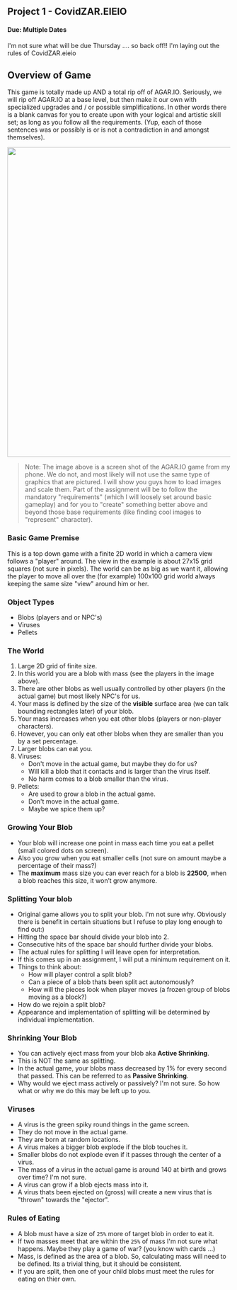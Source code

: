 ## Project 1 - CovidZAR.EIEIO
#### Due: Multiple Dates

I'm not sure what will be due Thursday .... so back off!! I'm laying out the rules of CovidZAR.eieio

## Overview of Game

This game is totally made up AND a total rip off of AGAR.IO. Seriously, we will rip off AGAR.IO at a base level, but then make it our own with specialized upgrades and / or possible simplifications. In other words there is a blank canvas for you to create upon with your logical and artistic skill set; as long as you follow all the requirements. (Yup, each of those sentences was or possibly is or is not a contradiction in and amongst themselves).

<p align="center">
<img src="https://cs.msutexas.edu/~griffin/zcloud/zcloud-files/covidareieio.png" width="700">
</p>

>Note: The image above is a screen shot of the AGAR.IO game from my phone. We do not, and most likely will not use the same type of graphics that are pictured. I will show you guys how to load images and scale them. Part of the assignment will be to follow the mandatory "requirements" (which I will loosely set around basic gameplay) and for you to "create" something better above and beyond those base requirements (like finding cool images to "represent" character).

### Basic Game Premise

This is a top down game with a finite 2D world in which a camera view follows a "player" around. The view in the example is about 27x15 grid squares (not sure in pixels). The world can be as big as we want it, allowing the player to move all over the (for example) 100x100 grid world always keeping the same size "view" around him or her.


### Object Types
- Blobs (players and or NPC's)
- Viruses
- Pellets

### The World
1. Large 2D grid of finite size.
1. In this world you are a blob with mass (see the players in the image above).
2. There are other blobs as well usually controlled by other players (in the actual game) but most likely NPC's for us.
3. Your mass is defined by the size of the **visible** surface area (we can talk bounding rectangles later) of your blob.
4. Your mass increases when you eat other blobs (players or non-player characters).
5. However, you can only eat other blobs when they are smaller than you by a set percentage.
6. Larger blobs can eat you.
7. Viruses:
   - Don't move in the actual game, but maybe they do for us?
   - Will kill a blob that it contacts and is larger than the virus itself.
   - No harm comes to a blob smaller than the virus.
8. Pellets:
   - Are used to grow a blob in the actual game.
   - Don't move in the actual game.
   - Maybe we spice them up?

### Growing Your Blob
- Your blob will increase one point in mass each time you eat a pellet (small colored dots on screen).
- Also you grow when you eat smaller cells (not sure on amount maybe a percentage of their mass?)
- The **maximum** mass size you can ever reach for a blob is **22500**, when a blob reaches this size, it won’t grow anymore.

### Splitting Your blob
- Original game allows you to split your blob. I'm not sure why. Obviously there is benefit in certain situations but I refuse to play long enough to find out:)
- Hitting the space bar should divide your blob into 2.
- Consecutive hits of the space bar should further divide your blobs.
- The actual rules for splitting I will leave open for interpretation.
- If this comes up in an assignment, I will put a minimum requirement on it.
- Things to think about:
  - How will player control a split blob?
  - Can a piece of a blob thats been split act autonomously?
  - How will the pieces look when player moves (a frozen group of blobs moving as a block?)
- How do we rejoin a split blob?
- Appearance and implementation of splitting will be determined by individual implementation.

### Shrinking Your Blob
- You can actively eject mass from your blob aka **Active Shrinking**.
- This is NOT the same as splitting.
- In the actual game, your blobs mass decreased by 1% for every second that passed. This can be referred to as **Passive Shrinking**.
- Why would we eject mass actively or passively? I'm not sure. So how what or why we do this may be left up to you.


### Viruses
- A virus is the green spiky round things in the game screen.
- They do not move in the actual game.
- They are born at random locations.
- A virus makes a bigger blob explode if the blob touches it.
- Smaller blobs do not explode even if it passes through the center of a virus.
- The mass of a virus in the actual game is around 140 at birth and grows over time? I'm not sure.
- A virus can grow if a blob ejects mass into it.
- A virus thats been ejected on (gross) will create a new virus that is "thrown" towards the "ejector".


### Rules of Eating
- A blob must have a size of `25%` more of target blob in order to eat it.
- If two masses meet that are within the `25%` of mass I'm not sure what happens. Maybe they play a game of war? (you know with cards ...)
- Mass, is defined as the area of a blob. So, calculating mass will need to be defined. Its a trivial thing, but it should be consistent.
- If you are split, then one of your child blobs must meet the rules for eating on thier own.